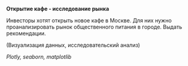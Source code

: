 **Открытие кафе - исследование рынка** 

Инвесторы хотят открыть новое кафе в Москве. Для них нужно проанализировать рынок общественного питания в городе. Выдать рекомендации.

(Визуализация данных, исследовательский анализ)

*Plotly, seaborn, matplotlib*

